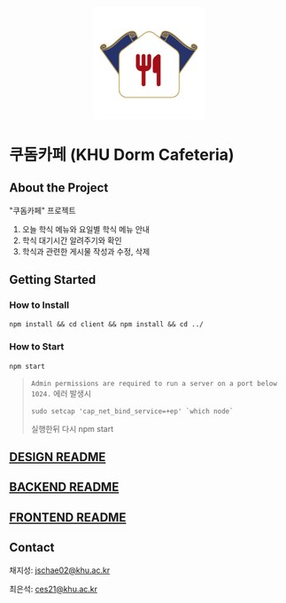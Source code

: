
<div align="center"><img src="./client/src/img/khumeal.png" width="40%" height="40%"></div>

# 쿠돔카페 (KHU Dorm Cafeteria)

## About the Project
"쿠돔카페" 프로젝트
1. 오늘 학식 메뉴와 요일별 학식 메뉴 안내
2. 학식 대기시간 알려주기와 확인
3. 학식과 관련한 게시물 작성과 수정, 삭제

## Getting Started
### How to Install
```
npm install && cd client && npm install && cd ../
```
### How to Start
```
npm start
```
> ```Admin permissions are required to run a server on a port below 1024.``` 에러 발생시
> ```
> sudo setcap 'cap_net_bind_service=+ep' `which node`
> ```
> 실행한뒤 다시 npm start

## [DESIGN README](http://khuhub.khu.ac.kr/2021105655/ossw-project/tree/design)

## [BACKEND README](http://khuhub.khu.ac.kr/2021105655/ossw-project/tree/back)

## [FRONTEND README](http://khuhub.khu.ac.kr/2021105655/ossw-project/tree/front)

## Contact
채지성: jschae02@khu.ac.kr

최은석: ces21@khu.ac.kr
